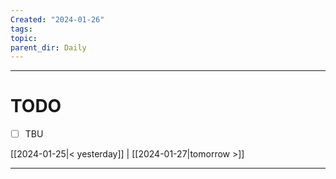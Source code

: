 ```yaml
---
Created: "2024-01-26"
tags: 
topic: 
parent_dir: Daily
---
```



----
# TODO
- [ ] TBU 
  
[[2024-01-25|< yesterday]] | [[2024-01-27|tomorrow >]]  
  
---  
